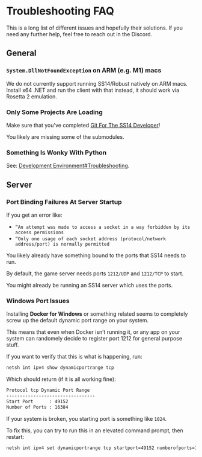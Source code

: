 # Troubleshooting FAQ

This is a long list of different issues and hopefully their solutions. If you need any further help, feel free to reach out in the Discord.

## General

### `System.DllNotFoundException` on ARM (e.g. M1) macs

We do not currently support running SS14/Robust natively on ARM macs. Install x64 .NET and run the client with that instead, it should work via Rosetta 2 emulation.

### Only Some Projects Are Loading

Make sure that you've completed [Git For The SS14 Developer](../setup/git-for-the-ss14-developer.md)!

You likely are missing some of the submodules.

### Something Is Wonky With Python

See: [Development Environment#Troubleshooting](../setup/development-environment.md#troubleshooting).

## Server

### Port Binding Failures At Server Startup

If you get an error like:
- `“An attempt was made to access a socket in a way forbidden by its access permissions`
- `“Only one usage of each socket address (protocol/network address/port) is normally permitted`

You likely already have something bound to the ports that SS14 needs to run.

By default, the game server needs ports `1212/UDP` and `1212/TCP` to start. 

You might already be running an SS14 server which uses the ports.

### Windows Port Issues

Installing **Docker for Windows** or something related seems to completely screw up the default dynamic port range on your system.

This means that even when Docker isn’t running it, or any app on your system can randomely decide to register port 1212 for general purpose stuff. 

If you want to verify that this is what is happening, run:
```bash
netsh int ipv4 show dynamicportrange tcp
```

Which should return (if it is all working fine):
```bash
Protocol tcp Dynamic Port Range
---------------------------------
Start Port      : 49152
Number of Ports : 16384
```

If your system is broken, you starting port is something like `1024`.

To fix this, you can try to run this in an elevated command prompt, then restart:
```bash
netsh int ipv4 set dynamicportrange tcp startport=49152 numberofports=16384
```